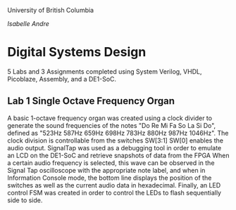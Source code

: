 University of British Columbia

*Isabelle Andre*

# Digital Systems Design
5 Labs and 3 Assignments completed using System Verilog, VHDL, Picoblaze, Assembly, and a DE1-SoC.

## Lab 1 Single Octave Frequency Organ

A basic 1-octave frequency organ was created using a clock divider to generate the sound frequencies of the notes "Do Re Mi Fa So La Si Do", defined as "523Hz 587Hz 659Hz 698Hz 783Hz 880Hz 987Hz 1046Hz". The clock division is controllable from the switches SW[3:1]
SW[0] enables the audio output.
SignalTap was used as a debugging tool in order to emulate an LCD on the DE1-SoC and retrieve snapshots of data from the FPGA
When a certain audio frequency is selected, this wave can be observed in the Signal Tap oscilloscope with the appropriate note label, and when in Information Console mode, the bottom line displays the position of the switches as well as the current audio data in hexadecimal.
Finally, an LED control FSM was created in order to control the LEDs to flash sequentially side to side.